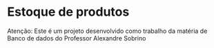 # Estoque de produtos

Atenção: Este é um projeto desenvolvido como trabalho da matéria de Banco de dados do Professor Alexandre Sobrino
